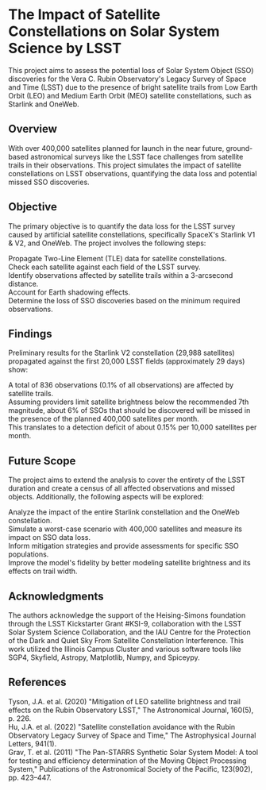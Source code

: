 # The Impact of Satellite Constellations on Solar System Science by LSST
This project aims to assess the potential loss of Solar System Object (SSO) discoveries for the Vera C. Rubin Observatory's Legacy Survey of Space and Time (LSST) due to the presence of bright satellite trails from Low Earth Orbit (LEO) and Medium Earth Orbit (MEO) satellite constellations, such as Starlink and OneWeb.

## Overview
With over 400,000 satellites planned for launch in the near future, ground-based astronomical surveys like the LSST face challenges from satellite trails in their observations. This project simulates the impact of satellite constellations on LSST observations, quantifying the data loss and potential missed SSO discoveries.

## Objective
The primary objective is to quantify the data loss for the LSST survey caused by artificial satellite constellations, specifically SpaceX's Starlink V1 & V2, and OneWeb. The project involves the following steps:

Propagate Two-Line Element (TLE) data for satellite constellations.  
Check each satellite against each field of the LSST survey.  
Identify observations affected by satellite trails within a 3-arcsecond distance.  
Account for Earth shadowing effects.  
Determine the loss of SSO discoveries based on the minimum required observations.  

## Findings
Preliminary results for the Starlink V2 constellation (29,988 satellites) propagated against the first 20,000 LSST fields (approximately 29 days) show:

A total of 836 observations (0.1% of all observations) are affected by satellite trails.  
Assuming providers limit satellite brightness below the recommended 7th magnitude, about 6% of SSOs that should be discovered will be missed in the presence of the planned 400,000 satellites per month.  
This translates to a detection deficit of about 0.15% per 10,000 satellites per month.  

## Future Scope
The project aims to extend the analysis to cover the entirety of the LSST duration and create a census of all affected observations and missed objects. Additionally, the following aspects will be explored:

Analyze the impact of the entire Starlink constellation and the OneWeb constellation.  
Simulate a worst-case scenario with 400,000 satellites and measure its impact on SSO data loss.  
Inform mitigation strategies and provide assessments for specific SSO populations.  
Improve the model's fidelity by better modeling satellite brightness and its effects on trail width.  

## Acknowledgments
The authors acknowledge the support of the Heising-Simons foundation through the LSST Kickstarter Grant #KSI-9, collaboration with the LSST Solar System Science Collaboration, and the IAU Centre for the Protection of the Dark and Quiet Sky From Satellite Constellation Interference. This work utilized the Illinois Campus Cluster and various software tools like SGP4, Skyfield, Astropy, Matplotlib, Numpy, and Spiceypy.

## References
Tyson, J.A. et al. (2020) "Mitigation of LEO satellite brightness and trail effects on the Rubin Observatory LSST," The Astronomical Journal, 160(5), p. 226.  
Hu, J.A. et al. (2022) "Satellite constellation avoidance with the Rubin Observatory Legacy Survey of Space and Time," The Astrophysical Journal Letters, 941(1).  
Grav, T. et al. (2011) "The Pan-STARRS Synthetic Solar System Model: A tool for testing and efficiency determination of the Moving Object Processing System," Publications of the Astronomical Society of the Pacific, 123(902), pp. 423–447.

